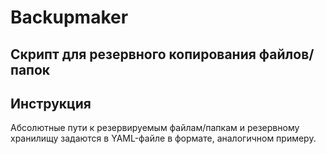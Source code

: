 # Backupmaker
Скрипт для резервного копирования файлов/папок
----
## Инструкция
Абсолютные пути к резервируемым файлам/папкам и резервному хранилищу задаются в YAML-файле в формате, аналогичном примеру. 
